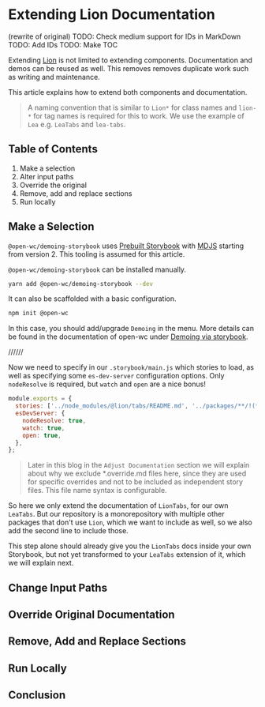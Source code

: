 # Extending Lion Documentation

(rewrite of original)
TODO: Check medium support for IDs in MarkDown
TODO: Add IDs
TODO: Make TOC

Extending [Lion](https://lion-web-components.netlify.app/) is not limited to extending components. Documentation and demos can be reused as well. This removes removes duplicate work such as writing and maintenance.

This article explains how to extend both components and documentation.

> A naming convention that is similar to `Lion*` for class names and `lion-*` for tag names is required for this to work. We use the example of `Lea` e.g. `LeaTabs` and `lea-tabs`.

## Table of Contents

1. Make a selection
2. Alter input paths
3. Override the original
4. Remove, add and replace sections
5. Run locally

## Make a Selection

`@open-wc/demoing-storybook` uses [Prebuilt Storybook](https://open-wc.org/demoing/) with [MDJS](https://open-wc.org/mdjs/) starting from version 2. This tooling is assumed for this article.

`@open-wc/demoing-storybook` can be installed manually.

```sh
yarn add @open-wc/demoing-storybook --dev
```

It can also be scaffolded with a basic configuration.

```sh
npm init @open-wc
```

In this case, you should add/upgrade `Demoing` in the menu. More details can be found in the documentation of open-wc under [Demoing via storybook](https://open-wc.org/demoing/).

//////

Now we need to specify in our `.storybook/main.js` which stories to load, as well as specifying some `es-dev-server` configuration options. Only `nodeResolve` is required, but `watch` and `open` are a nice bonus!

```js
module.exports = {
  stories: ['../node_modules/@lion/tabs/README.md', '../packages/**/!(*.override)*.md'],
  esDevServer: {
    nodeResolve: true,
    watch: true,
    open: true,
  },
};
```

> Later in this blog in the `Adjust Documentation` section we will explain about why we exclude \*.override.md files here, since they are used for specific overrides and not to be included as independent story files. This file name syntax is configurable.

So here we only extend the documentation of `LionTabs`, for our own `LeaTabs`. But our repository is a monorepository with multiple other packages that don't use `Lion`, which we want to include as well, so we also add the second line to include those.

This step alone should already give you the `LionTabs` docs inside your own Storybook, but not yet transformed to your `LeaTabs` extension of it, which we will explain next.

## Change Input Paths

## Override Original Documentation

## Remove, Add and Replace Sections

## Run Locally

## Conclusion

